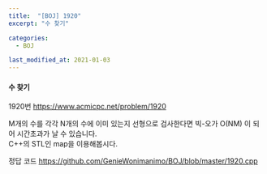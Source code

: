 ```yaml
---
title:  "[BOJ] 1920"
excerpt: "수 찾기"

categories:
  - BOJ

last_modified_at: 2021-01-03
---
```


#### 수 찾기

1920번 <https://www.acmicpc.net/problem/1920>

M개의 수를 각각 N개의 수에 이미 있는지 선형으로 검사한다면 빅-오가 O(NM) 이 되어 시간초과가 날 수 있습니다.<br>
C++의 STL인 map을 이용해봅시다.

정답 코드 <https://github.com/GenieWonimanimo/BOJ/blob/master/1920.cpp>